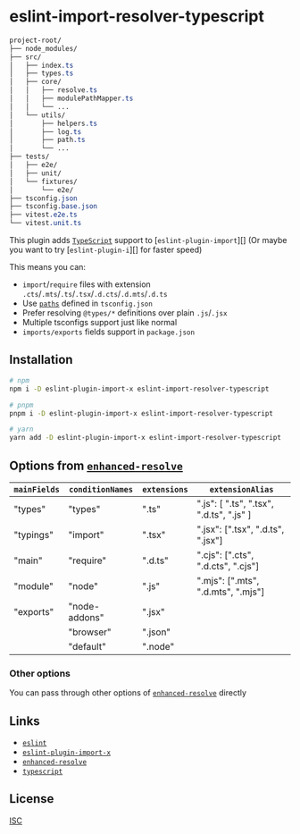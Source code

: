 # eslint-import-resolver-typescript

```css
project-root/
├── node_modules/
├── src/
│   ├── index.ts
│   ├── types.ts
│   ├── core/
│   │   ├── resolve.ts
│   │   ├── modulePathMapper.ts
│   │   └── ...
│   └── utils/
│       ├── helpers.ts
│       ├── log.ts
│       ├── path.ts
│       └── ...
├── tests/
│   ├── e2e/
│   ├── unit/
│   └── fixtures/
│       └── e2e/
├── tsconfig.json
├── tsconfig.base.json
├── vitest.e2e.ts
└── vitest.unit.ts
```

This plugin adds [`TypeScript`][] support to [`eslint-plugin-import`][] (Or maybe you want to try [`eslint-plugin-i`][] for faster speed)

This means you can:

- `import`/`require` files with extension `.cts`/`.mts`/`.ts`/`.tsx`/`.d.cts`/`.d.mts`/`.d.ts`
- Use [`paths`](https://www.typescriptlang.org/docs/handbook/module-resolution.html#path-mapping) defined in `tsconfig.json`
- Prefer resolving `@types/*` definitions over plain `.js`/`.jsx`
- Multiple tsconfigs support just like normal
- `imports/exports` fields support in `package.json`

## Installation

```sh
# npm
npm i -D eslint-plugin-import-x eslint-import-resolver-typescript

# pnpm
pnpm i -D eslint-plugin-import-x eslint-import-resolver-typescript

# yarn
yarn add -D eslint-plugin-import-x eslint-import-resolver-typescript
```

<!--
## Configuration

Add the following to your `.eslintrc` config:

```jsonc
{
  "plugins": ["import"],
  "rules": {
    // turn on errors for missing imports
    "import/no-unresolved": "error"
  },
  "settings": {
    "import/parsers": {
      "@typescript-eslint/parser": [".ts", ".tsx"]
    },
    "import/resolver": {
      "typescript": {
        "alwaysTryTypes": true, // always try to resolve types under `<root>@types` directory even it doesn't contain any source code, like `@types/unist`

        // Choose from one of the "project" configs below or omit to use <root>/tsconfig.json by default

        // use <root>/path/to/folder/tsconfig.json
        "project": "path/to/folder",

        // Multiple tsconfigs (Useful for monorepos)

        // use a glob pattern
        "project": "packages/*/tsconfig.json",

        // use an array
        "project": [
          "packages/module-a/tsconfig.json",
          "packages/module-b/tsconfig.json"
        ],

        // use an array of glob patterns
        "project": [
          "packages/*/tsconfig.json",
          "other-packages/*/tsconfig.json"
        ]
      }
    }
  }
}
```
-->

## Options from [`enhanced-resolve`][]

| `mainFields` | `conditionNames` | `extensions` | `extensionAlias`                         |
| ------------ | ---------------- | ------------ | ---------------------------------------- |
| "types"     |  "types"         |  ".ts"        | ".js": [ ".ts", ".tsx", ".d.ts", ".js" ] |
| "typings"   |  "import"        |  ".tsx"       | ".jsx": [".tsx", ".d.ts", ".jsx"]        |
| "main"      |  "require"       |  ".d.ts"      | ".cjs": [".cts", ".d.cts", ".cjs"]       |
| "module"    |  "node"          |  ".js"        | ".mjs": [".mts", ".d.mts", ".mjs"]       |
| "exports"   |  "node-addons"   |  ".jsx"       |                                          |
|             |  "browser"       |  ".json"      |                                          |
|             |  "default"       |  ".node"      |                                          |

<!--
conditionNames, mainFields
APF: https://angular.io/guide/angular-package-format

extensions
`.mts`, `.cts`, `.d.mts`, `.d.cts`, `.mjs`, `.cjs` are not included because `.cjs` and `.mjs` must be used explicitly

extensionAlias
`.tsx` can also be compiled as `.js`
-->

### Other options

You can pass through other options of [`enhanced-resolve`][] directly

## Links

* [`eslint`][]
* [`eslint-plugin-import-x`][]
* [`enhanced-resolve`][]
* [`typescript`][]

## License

[ISC](https://opensource.org/licenses/ISC)

[`eslint`]: https://eslint.org/
[`eslint-plugin-import-x`]: https://github.com/un-ts/eslint-plugin-import-x
[`enhanced-resolve`]: https://github.com/webpack/enhanced-resolve
[`typescript`]: https://www.typescriptlang.org
[isc]: https://opensource.org/licenses/ISC

